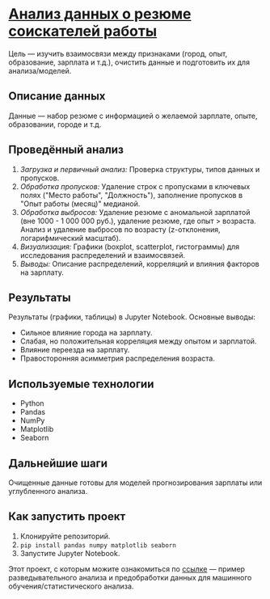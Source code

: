 # [Анализ данных о резюме соискателей работы](https://github.com/dmshipov/home_work_MIFI/blob/main/programing/assignment_3/Project_Head_Hunter.ipynb)

Цель — изучить взаимосвязи между признаками (город, опыт, образование, зарплата и т.д.), очистить данные и подготовить их для анализа/моделей.

## Описание данных

Данные — набор резюме с информацией о желаемой зарплате, опыте, образовании, городе и т.д.

## Проведённый анализ

1. *Загрузка и первичный анализ:* Проверка структуры, типов данных и пропусков.
2. *Обработка пропусков:* Удаление строк с пропусками в ключевых полях ("Место работы", "Должность"), заполнение пропусков в "Опыт работы (месяц)" медианой.
3. *Обработка выбросов:* Удаление резюме с аномальной зарплатой (вне 1000 - 1 000 000 руб.), удаление резюме, где опыт > возраста. Анализ и удаление выбросов по возрасту (z-отклонения, логарифмический масштаб).
4. *Визуализация:* Графики (boxplot, scatterplot, гистограммы) для исследования распределений и взаимосвязей.
5. *Выводы:* Описание распределений, корреляций и влияния факторов на зарплату.

## Результаты

Результаты (графики, таблицы) в Jupyter Notebook.  Основные выводы:

* Сильное влияние города на зарплату.
* Слабая, но положительная корреляция между опытом и зарплатой.
* Влияние переезда на зарплату.
* Правосторонняя асимметрия распределения возраста.

## Используемые технологии

* Python
* Pandas
* NumPy
* Matplotlib
* Seaborn

## Дальнейшие шаги

Очищенные данные готовы для моделей прогнозирования зарплаты или углубленного анализа.

## Как запустить проект

1. Клонируйте репозиторий.
2. `pip install pandas numpy matplotlib seaborn`
3. Запустите Jupyter Notebook.

Этот проект, с которым можите ознакомиться по [ссылке](https://github.com/dmshipov/home_work_MIFI/blob/main/programing/assignment_3/Project_Head_Hunter.ipynb) — пример разведывательного анализа и предобработки данных для машинного обучения/статистического анализа.
